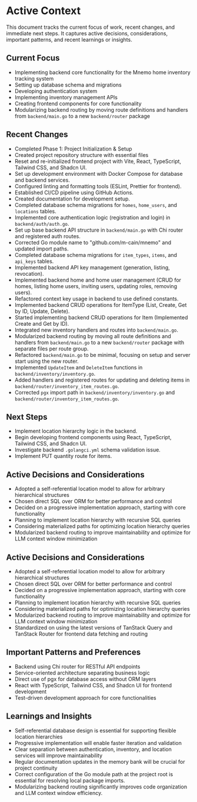 # Active Context

This document tracks the current focus of work, recent changes, and immediate next steps. It captures active decisions, considerations, important patterns, and recent learnings or insights.

## Current Focus

- Implementing backend core functionality for the Mnemo home inventory tracking system
- Setting up database schema and migrations
- Developing authentication system
- Implementing inventory management APIs
- Creating frontend components for core functionality
- Modularizing backend routing by moving route definitions and handlers from `backend/main.go` to a new `backend/router` package

## Recent Changes

- Completed Phase 1: Project Initialization & Setup
- Created project repository structure with essential files
- Reset and re-initialized frontend project with Vite, React, TypeScript, Tailwind CSS, and Shadcn UI.
- Set up development environment with Docker Compose for database and backend services.
- Configured linting and formatting tools (ESLint, Prettier for frontend).
- Established CI/CD pipeline using GitHub Actions.
- Created documentation for development setup.
- Completed database schema migrations for `homes`, `home_users`, and `locations` tables.
- Implemented core authentication logic (registration and login) in `backend/auth/auth.go`.
- Set up base backend API structure in `backend/main.go` with Chi router and registered auth routes.
- Corrected Go module name to "github.com/m-cain/mnemo" and updated import paths.
- Completed database schema migrations for `item_types`, `items`, and `api_keys` tables.
- Implemented backend API key management (generation, listing, revocation).
- Implemented backend home and home user management (CRUD for homes, listing home users, inviting users, updating roles, removing users).
- Refactored context key usage in backend to use defined constants.
- Implemented backend CRUD operations for ItemType (List, Create, Get by ID, Update, Delete).
- Started implementing backend CRUD operations for Item (Implemented Create and Get by ID).
- Integrated new inventory handlers and routes into `backend/main.go`.
- Modularized backend routing by moving all route definitions and handlers from `backend/main.go` to a new `backend/router` package with separate files per route group.
- Refactored `backend/main.go` to be minimal, focusing on setup and server start using the new router.
- Implemented `UpdateItem` and `DeleteItem` functions in `backend/inventory/inventory.go`.
- Added handlers and registered routes for updating and deleting items in `backend/router/inventory_item_routes.go`.
- Corrected `pgx` import path in `backend/inventory/inventory.go` and `backend/router/inventory_item_routes.go`.

## Next Steps

- Implement location hierarchy logic in the backend.
- Begin developing frontend components using React, TypeScript, Tailwind CSS, and Shadcn UI.
- Investigate backend `.golangci.yml` schema validation issue.
- Implement PUT quantity route for items.

## Active Decisions and Considerations

- Adopted a self-referential location model to allow for arbitrary hierarchical structures
- Chosen direct SQL over ORM for better performance and control
- Decided on a progressive implementation approach, starting with core functionality
- Planning to implement location hierarchy with recursive SQL queries
- Considering materialized paths for optimizing location hierarchy queries
- Modularized backend routing to improve maintainability and optimize for LLM context window minimization

## Active Decisions and Considerations

- Adopted a self-referential location model to allow for arbitrary hierarchical structures
- Chosen direct SQL over ORM for better performance and control
- Decided on a progressive implementation approach, starting with core functionality
- Planning to implement location hierarchy with recursive SQL queries
- Considering materialized paths for optimizing location hierarchy queries
- Modularized backend routing to improve maintainability and optimize for LLM context window minimization
- Standardized on using the latest versions of TanStack Query and TanStack Router for frontend data fetching and routing

## Important Patterns and Preferences

- Backend using Chi router for RESTful API endpoints
- Service-oriented architecture separating business logic
- Direct use of pgx for database access without ORM layers
- React with TypeScript, Tailwind CSS, and Shadcn UI for frontend development
- Test-driven development approach for core functionalities

## Learnings and Insights

- Self-referential database design is essential for supporting flexible location hierarchies
- Progressive implementation will enable faster iteration and validation
- Clear separation between authentication, inventory, and location services will improve maintainability
- Regular documentation updates in the memory bank will be crucial for project continuity
- Correct configuration of the Go module path at the project root is essential for resolving local package imports.
- Modularizing backend routing significantly improves code organization and LLM context window efficiency.
